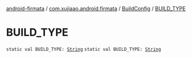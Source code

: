 [android-firmata](../../index.md) / [com.xujiaao.android.firmata](../index.md) / [BuildConfig](index.md) / [BUILD_TYPE](./-b-u-i-l-d_-t-y-p-e.md)

# BUILD_TYPE

`static val BUILD_TYPE: `[`String`](https://kotlinlang.org/api/latest/jvm/stdlib/kotlin/-string/index.html)
`static val BUILD_TYPE: `[`String`](https://kotlinlang.org/api/latest/jvm/stdlib/kotlin/-string/index.html)